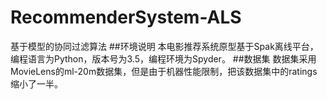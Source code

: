 # RecommenderSystem-ALS
基于模型的协同过滤算法
##环境说明
本电影推荐系统原型基于Spak离线平台，编程语言为Python，版本号为3.5，编程环境为Spyder。
##数据集
数据集采用MovieLens的ml-20m数据集，但是由于机器性能限制，把该数据集中的ratings缩小了一半。
